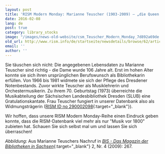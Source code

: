 ```yaml
---
layout: post
title: 'RISM Modern Monday: Marianne Teuscher (1903-2009) – „die Queen Mum der Musikabteilung“'
date: 2016-02-08
lang: de
post: true
category: library_stocks
image: "/images/news-old-website/csm_Teuscher_Modern_Monday_7d892a69de.jpg"
old_url: http://www.rism.info/de/startseite/newsdetails/browse/62/article/64/rism-modern-monday-marianne-teuscher-1903-2009-the-queen-mum-of-the-music-department.html
email: ''
author: ''
---
```



Sie täuschen sich nicht: Die angegebenen Lebensdaten zu Marianne Teuscher sind richtig - die Dame wurde 106 Jahre alt. Erst im hohen Alter konnte sie sich ihren ursprünglichen Berufswunsch als Bibliothekarin erfüllen. Von 1966 bis 1981 widmete sie sich der Pflege des Dresdener Notenbestands. Zuvor wirkte Teuscher als Musiklehrerin und Orchestermusikerin. Zu ihrem 70. Geburtstag (1973) überreichte die Musikabteilung der Sächsischen Landesbibliothek Dresden (SLUB) eine Gratulationskantate. Frau Teuscher fungiert in unserer Datenbank also als Widmungsträgerin ([RISM ID no 290002098](https://opac.rism.info/search?id=290002098){:target="_blank"}).

Wir hoffen, dass unsere RISM Modern Monday-Reihe einen Eindruck geben konnte, dass die RISM-Datenbank viel mehr als nur "Musik vor 1800" zubieten hat. Schauen Sie sich selbst mal um und lassen Sie sich überraschen!


_Abbildung_: Aus Marianne Teuschers Nachruf in [_BIS - Das Magazin der Bibliotheken in Sachsen_](http://www.qucosa.de/fileadmin/data/qucosa/documents/2572/267.pdf){:target="_blank"} 2, Nr. 4 (2009): 267.



